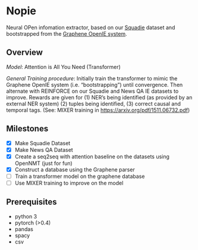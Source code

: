 # Nopie

Neural OPen infomation extractor, based on our [Squadie](https://github.com/NPCai/Squadie) dataset and bootstrapped from the [Graphene OpenIE system](https://github.com/Lambda-3/Graphene).

## Overview

*Model*: Attention is All You Need (Transformer)

*General Training procedure*: Initially train the transformer to mimic the Graphene OpenIE system (i.e. “bootstrapping”) until convergence. Then alternate with REINFORCE on our Squadie and News QA IE datasets to improve. Rewards are given for (1) NER’s being identified (as provided by an external NER system) (2) tuples being identified, (3) correct causal and temporal tags. (See: MIXER training in https://arxiv.org/pdf/1511.06732.pdf)

## Milestones

- [x] Make Squadie Dataset
- [x] Make News QA Dataset
- [x] Create a seq2seq with attention baseline on the datasets using OpenNMT (just for fun)
- [x] Construct a database using the Graphene parser
- [ ] Train a transformer model on the graphene database
- [ ] Use MIXER training to improve on the model

## Prerequisites

* python 3
* pytorch (>0.4)
* pandas
* spacy
* csv
